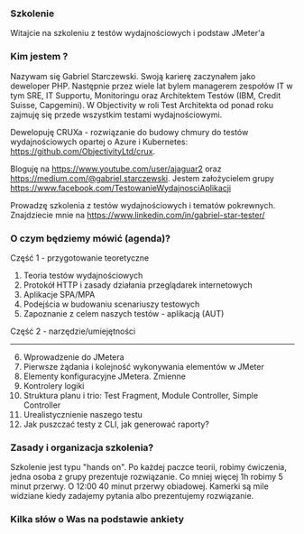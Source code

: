 ### Szkolenie

Witajcie na szkoleniu z testów wydajnościowych i podstaw JMeter'a

### Kim jestem ?

Nazywam się Gabriel Starczewski. Swoją karierę zaczynałem jako deweloper PHP. Następnie przez wiele lat bylem managerem zespołów IT w tym SRE, IT Supportu, Monitoringu oraz Architektem Testów (IBM, Credit Suisse, Capgemini).
W Objectivity w roli Test Architekta od ponad roku zajmuję się przede wszystkim testami wydajnościowymi.

Dewelopuję CRUXa - rozwiązanie do budowy chmury do testów wydajnościowych opartej o Azure i Kubernetes:
https://github.com/ObjectivityLtd/crux. 

Bloguję na
https://www.youtube.com/user/ajaguar2 oraz https://medium.com/@gabriel.starczewski. Jestem założycielem grupy https://www.facebook.com/TestowanieWydajnosciAplikacji

Prowadzę szkolenia z testów wydajnościowych i tematów pokrewnych. Znajdziecie mnie na https://www.linkedin.com/in/gabriel-star-tester/

### O czym będziemy mówić (agenda)?

Część 1 - przygotowanie teoretyczne

1. Teoria testów wydajnościowych
2. Protokół HTTP i zasady działania przeglądarek internetowych
3. Aplikacje SPA/MPA
4. Podejścia w budowaniu scenariuszy testowych
5. Zapoznanie z celem naszych testów - aplikacją (AUT)

Część 2 - narzędzie/umiejętności

--- 
6. Wprowadzenie do JMetera
7. Pierwsze żądania i kolejność wykonywania elementów w JMeter
8. Elementy konfiguracyjne JMetera. Zmienne
9. Kontrolery logiki
10. Struktura planu i trio: Test Fragment, Module Controller, Simple Controller
11. Urealistycznienie naszego testu 
12. Jak puszczać testy z CLI, jak generować raporty?

### Zasady i organizacja szkolenia?

Szkolenie jest typu "hands on". Po każdej paczce teorii, robimy ćwiczenia, jedna osoba z grupy prezentuje rozwiązanie.
Co mniej więcej 1h robimy 5 minut przerwy.
O 12:00 40 minut przerwy obiadowej.
Kamerki są mile widziane kiedy zadajemy pytania albo prezentujemy rozwiązanie.

### Kilka słów o Was na podstawie ankiety


